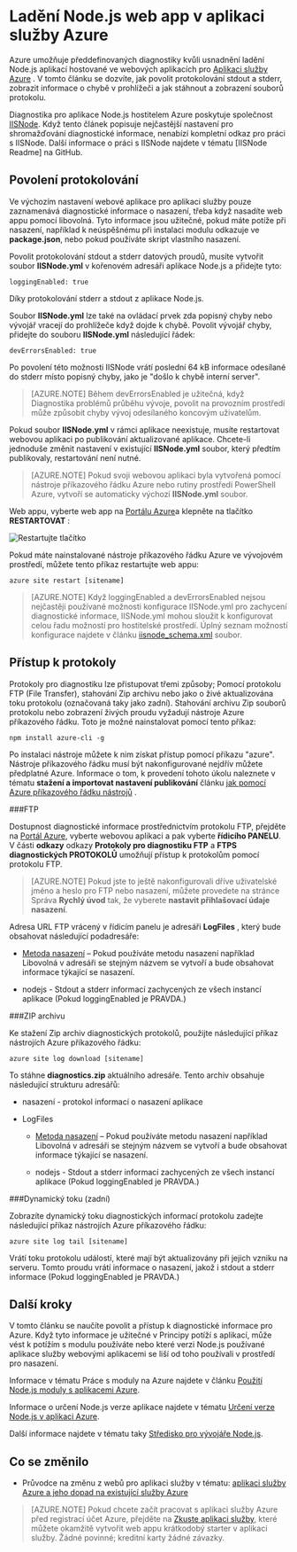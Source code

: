 <properties
    pageTitle="Ladění Node.js web app v aplikaci služby Azure"
    description="Naučte se ladění Node.js web app v aplikaci služby Azure."
    tags="azure-portal"
    services="app-service\web"
    documentationCenter="nodejs"
    authors="rmcmurray"
    manager="wpickett"
    editor=""/>

<tags
    ms.service="app-service-web"
    ms.workload="web"
    ms.tgt_pltfrm="na"
    ms.devlang="nodejs"
    ms.topic="article"
    ms.date="08/11/2016"
    ms.author="robmcm"/>

# <a name="how-to-debug-a-nodejs-web-app-in-azure-app-service"></a>Ladění Node.js web app v aplikaci služby Azure

Azure umožňuje předdefinovaných diagnostiky kvůli usnadnění ladění Node.js aplikací hostované ve webových aplikacích pro [Aplikaci služby Azure](http://go.microsoft.com/fwlink/?LinkId=529714) . V tomto článku se dozvíte, jak povolit protokolování stdout a stderr, zobrazit informace o chybě v prohlížeči a jak stáhnout a zobrazení souborů protokolu.

Diagnostika pro aplikace Node.js hostitelem Azure poskytuje společnost [IISNode]. Když tento článek popisuje nejčastější nastavení pro shromažďování diagnostické informace, nenabízí kompletní odkaz pro práci s IISNode. Další informace o práci s IISNode najdete v tématu [IISNode Readme] na GitHub.

<a id="enablelogging"></a>
## <a name="enable-logging"></a>Povolení protokolování

Ve výchozím nastavení webové aplikace pro aplikaci služby pouze zaznamenává diagnostické informace o nasazení, třeba když nasadíte web appu pomocí libovolná. Tyto informace jsou užitečné, pokud máte potíže při nasazení, například k neúspěšnému při instalaci modulu odkazuje ve **package.json**, nebo pokud používáte skript vlastního nasazení.

Povolit protokolování stdout a stderr datových proudů, musíte vytvořit soubor **IISNode.yml** v kořenovém adresáři aplikace Node.js a přidejte tyto:

    loggingEnabled: true

Díky protokolování stderr a stdout z aplikace Node.js.

Soubor **IISNode.yml** lze také na ovládací prvek zda popisný chyby nebo vývojář vracejí do prohlížeče když dojde k chybě. Povolit vývojář chyby, přidejte do souboru **IISNode.yml** následující řádek:

    devErrorsEnabled: true

Po povolení této možnosti IISNode vrátí poslední 64 kB informace odesílané do stderr místo popisný chyby, jako je "došlo k chybě interní server".

> [AZURE.NOTE] Během devErrorsEnabled je užitečná, když Diagnostika problémů průběhu vývoje, povolit na provozním prostředí může způsobit chyby vývoj odesílaného koncovým uživatelům.

Pokud soubor **IISNode.yml** v rámci aplikace neexistuje, musíte restartovat webovou aplikaci po publikování aktualizované aplikace. Chcete-li jednoduše změnit nastavení v existující **IISNode.yml** soubor, který předtím publikovaly, restartování není nutné.

> [AZURE.NOTE] Pokud svoji webovou aplikaci byla vytvořená pomocí nástroje příkazového řádku Azure nebo rutiny prostředí PowerShell Azure, vytvoří se automaticky výchozí **IISNode.yml** soubor.

Web appu, vyberte web app na [Portálu Azure](https://portal.azure.com)a klepněte na tlačítko **RESTARTOVAT** :

![Restartujte tlačítko][restart-button]

Pokud máte nainstalované nástroje příkazového řádku Azure ve vývojovém prostředí, můžete tento příkaz restartujte web appu:

    azure site restart [sitename]

> [AZURE.NOTE] Když loggingEnabled a devErrorsEnabled nejsou nejčastěji používané možnosti konfigurace IISNode.yml pro zachycení diagnostické informace, IISNode.yml mohou sloužit k konfigurovat celou řadu možností pro hostitelské prostředí. Úplný seznam možností konfigurace najdete v článku [iisnode_schema.xml](https://github.com/tjanczuk/iisnode/blob/master/src/config/iisnode_schema.xml) soubor.

<a id="viewlogs"></a>
## <a name="accessing-logs"></a>Přístup k protokoly

Protokoly pro diagnostiku lze přistupovat třemi způsoby; Pomocí protokolu FTP (File Transfer), stahování Zip archivu nebo jako o živé aktualizována toku protokolu (označovaná taky jako zadní). Stahování archivu Zip souborů protokolu nebo zobrazení živých proudu vyžadují nástroje Azure příkazového řádku. Toto je možné nainstalovat pomocí tento příkaz:

    npm install azure-cli -g

Po instalaci nástroje můžete k nim získat přístup pomocí příkazu "azure". Nástroje příkazového řádku musí být nakonfigurované nejdřív můžete předplatné Azure. Informace o tom, k provedení tohoto úkolu naleznete v tématu **stažení a importovat nastavení publikování** článku [jak pomocí Azure příkazového řádku nástrojů](../xplat-cli-connect.md) .

###<a name="ftp"></a>FTP

Dostupnost diagnostické informace prostřednictvím protokolu FTP, přejděte na [Portál Azure](https://portal.azure.com), vyberte webovou aplikaci a pak vyberte **řídicího PANELU**. V části **odkazy** odkazy **Protokoly pro diagnostiku FTP** a **FTPS diagnostických PROTOKOLŮ** umožňují přístup k protokolům pomocí protokolu FTP.

> [AZURE.NOTE] Pokud jste to ještě nakonfigurovali dříve uživatelské jméno a heslo pro FTP nebo nasazení, můžete provedete na stránce Správa **Rychlý úvod** tak, že vyberete **nastavit přihlašovací údaje nasazení**.

Adresa URL FTP vrácený v řídicím panelu je adresáři **LogFiles** , který bude obsahovat následující podadresáře:

* [Metoda nasazení](web-sites-deploy.md) – Pokud používáte metodu nasazení například Libovolná v adresáři se stejným názvem se vytvoří a bude obsahovat informace týkající se nasazení.

* nodejs - Stdout a stderr informací zachycených ze všech instancí aplikace (Pokud loggingEnabled je PRAVDA.)

###<a name="zip-archive"></a>ZIP archivu

Ke stažení Zip archiv diagnostických protokolů, použijte následující příkaz nástrojích Azure příkazového řádku:

    azure site log download [sitename]

To stáhne **diagnostics.zip** aktuálního adresáře. Tento archiv obsahuje následující strukturu adresářů:

* nasazení - protokol informací o nasazení aplikace

* LogFiles

    * [Metoda nasazení](web-sites-deploy.md) – Pokud používáte metodu nasazení například Libovolná v adresáři se stejným názvem se vytvoří a bude obsahovat informace týkající se nasazení.

    * nodejs - Stdout a stderr informací zachycených ze všech instancí aplikace (Pokud loggingEnabled je PRAVDA.)

###<a name="live-stream-tail"></a>Dynamický toku (zadní)

Zobrazíte dynamický toku diagnostických informací protokolu zadejte následující příkaz nástrojích Azure příkazového řádku:

    azure site log tail [sitename]

Vrátí toku protokolu událostí, které mají být aktualizovány při jejich vzniku na serveru. Tomto proudu vrátí informace o nasazení, jakož i stdout a stderr informace (Pokud loggingEnabled je PRAVDA.)

<a id="nextsteps"></a>
## <a name="next-steps"></a>Další kroky

V tomto článku se naučíte povolit a přístup k diagnostické informace pro Azure. Když tyto informace je užitečné v Principy potíží s aplikací, může vést k potížím s modulu používáte nebo které verzi Node.js používané aplikace služby webovými aplikacemi se liší od toho používali v prostředí pro nasazení.

Informace v tématu Práce s moduly na Azure najdete v článku [Použití Node.js moduly s aplikacemi Azure](../nodejs-use-node-modules-azure-apps.md).

Informace o určení Node.js verze aplikace najdete v tématu [Určení verze Node.js v aplikaci Azure].

Další informace najdete v tématu taky [Středisko pro vývojáře Node.js](/develop/nodejs/).

## <a name="whats-changed"></a>Co se změnilo
* Průvodce na změnu z webů pro aplikaci služby v tématu: [aplikaci služby Azure a jeho dopad na existující služby Azure](http://go.microsoft.com/fwlink/?LinkId=529714)

>[AZURE.NOTE] Pokud chcete začít pracovat s aplikaci služby Azure před registrací účet Azure, přejděte na [Zkuste aplikaci služby](http://go.microsoft.com/fwlink/?LinkId=523751), které můžete okamžitě vytvořit web appu krátkodobý starter v aplikaci služby. Žádné povinné; kreditní karty žádné závazky.

[IISNode]: https://github.com/tjanczuk/iisnode
[Soubor Readme pro IISNode]: https://github.com/tjanczuk/iisnode#readme
[How to Use The Azure Command-Line Interface]: ../xplat-cli-install.md
[Using Node.js Modules with Azure Applications]: ../nodejs-use-node-modules-azure-apps.md
[Určení verze Node.js v aplikaci Azure]: ../nodejs-specify-node-version-azure-apps.md

[restart-button]: ./media/web-sites-nodejs-debug/restartbutton.png
 
